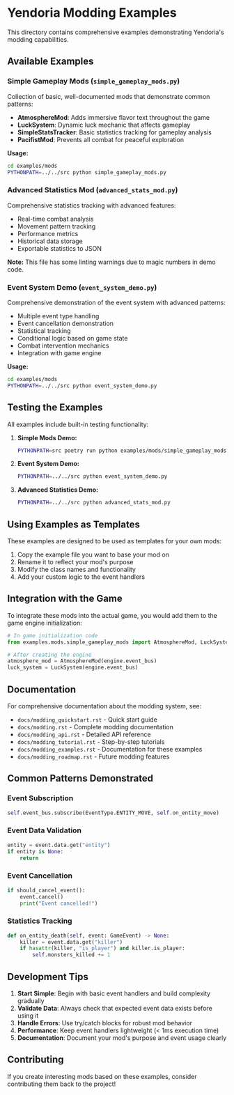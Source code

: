 # Yendoria Modding Examples

This directory contains comprehensive examples demonstrating Yendoria's modding capabilities.

## Available Examples

### Simple Gameplay Mods (`simple_gameplay_mods.py`)

Collection of basic, well-documented mods that demonstrate common patterns:

- **AtmosphereMod**: Adds immersive flavor text throughout the game
- **LuckSystem**: Dynamic luck mechanic that affects gameplay
- **SimpleStatsTracker**: Basic statistics tracking for gameplay analysis
- **PacifistMod**: Prevents all combat for peaceful exploration

**Usage:**
```bash
cd examples/mods
PYTHONPATH=../../src python simple_gameplay_mods.py
```

### Advanced Statistics Mod (`advanced_stats_mod.py`)

Comprehensive statistics tracking with advanced features:

- Real-time combat analysis
- Movement pattern tracking
- Performance metrics
- Historical data storage
- Exportable statistics to JSON

**Note:** This file has some linting warnings due to magic numbers in demo code.

### Event System Demo (`event_system_demo.py`)

Comprehensive demonstration of the event system with advanced patterns:

- Multiple event type handling
- Event cancellation demonstration
- Statistical tracking
- Conditional logic based on game state
- Combat intervention mechanics
- Integration with game engine

**Usage:**
```bash
cd examples/mods
PYTHONPATH=../../src python event_system_demo.py
```

## Testing the Examples

All examples include built-in testing functionality:

1. **Simple Mods Demo:**
   ```bash
   PYTHONPATH=src poetry run python examples/mods/simple_gameplay_mods.py
   ```

2. **Event System Demo:**
   ```bash
   PYTHONPATH=../../src python event_system_demo.py
   ```

3. **Advanced Statistics Demo:**
   ```bash
   PYTHONPATH=../../src python advanced_stats_mod.py
   ```

## Using Examples as Templates

These examples are designed to be used as templates for your own mods:

1. Copy the example file you want to base your mod on
2. Rename it to reflect your mod's purpose
3. Modify the class names and functionality
4. Add your custom logic to the event handlers

## Integration with the Game

To integrate these mods into the actual game, you would add them to the game engine initialization:

```python
# In game initialization code
from examples.mods.simple_gameplay_mods import AtmosphereMod, LuckSystem

# After creating the engine
atmosphere_mod = AtmosphereMod(engine.event_bus)
luck_system = LuckSystem(engine.event_bus)
```

## Documentation

For comprehensive documentation about the modding system, see:

- `docs/modding_quickstart.rst` - Quick start guide
- `docs/modding.rst` - Complete modding documentation
- `docs/modding_api.rst` - Detailed API reference
- `docs/modding_tutorial.rst` - Step-by-step tutorials
- `docs/modding_examples.rst` - Documentation for these examples
- `docs/modding_roadmap.rst` - Future modding features

## Common Patterns Demonstrated

### Event Subscription
```python
self.event_bus.subscribe(EventType.ENTITY_MOVE, self.on_entity_move)
```

### Event Data Validation
```python
entity = event.data.get("entity")
if entity is None:
    return
```

### Event Cancellation
```python
if should_cancel_event():
    event.cancel()
    print("Event cancelled!")
```

### Statistics Tracking
```python
def on_entity_death(self, event: GameEvent) -> None:
    killer = event.data.get("killer")
    if hasattr(killer, "is_player") and killer.is_player:
        self.monsters_killed += 1
```

## Development Tips

1. **Start Simple**: Begin with basic event handlers and build complexity gradually
2. **Validate Data**: Always check that expected event data exists before using it
3. **Handle Errors**: Use try/catch blocks for robust mod behavior
4. **Performance**: Keep event handlers lightweight (< 1ms execution time)
5. **Documentation**: Document your mod's purpose and event usage clearly

## Contributing

If you create interesting mods based on these examples, consider contributing them back to the project!
